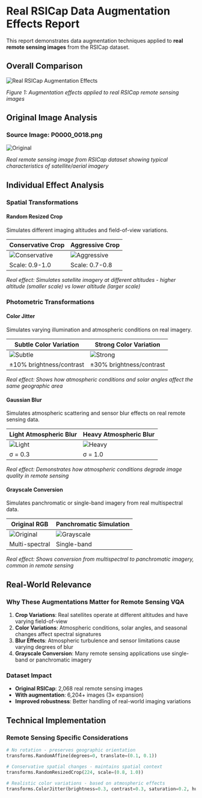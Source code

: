 # Real RSICap Data Augmentation Effects Report

This report demonstrates data augmentation techniques applied to **real remote sensing images** from the RSICap dataset.

## Overall Comparison

![Real RSICap Augmentation Effects](real_rsicap_augmentation_comparison.png)

*Figure 1: Augmentation effects applied to real RSICap remote sensing images*

## Original Image Analysis

### Source Image: P0000_0018.png
![Original](real_original_P0000_0018.png)

*Real remote sensing image from RSICap dataset showing typical characteristics of satellite/aerial imagery*

## Individual Effect Analysis

### Spatial Transformations

#### Random Resized Crop 
Simulates different imaging altitudes and field-of-view variations.

| Conservative Crop | Aggressive Crop |
|-------------------|-----------------|
| ![Conservative](real_crop_conservative_P0000_0018.png) | ![Aggressive](real_crop_aggressive_P0000_0018.png) |
| Scale: 0.9-1.0 | Scale: 0.7-0.8 |

*Real effect: Simulates satellite imagery at different altitudes - higher altitude (smaller scale) vs lower altitude (larger scale)*

### Photometric Transformations

#### Color Jitter
Simulates varying illumination and atmospheric conditions on real imagery.

| Subtle Color Variation | Strong Color Variation |
|------------------------|------------------------|
| ![Subtle](real_color_subtle_P0000_0018.png) | ![Strong](real_color_strong_P0000_0018.png) |
| ±10% brightness/contrast | ±30% brightness/contrast |

*Real effect: Shows how atmospheric conditions and solar angles affect the same geographic area*

#### Gaussian Blur
Simulates atmospheric scattering and sensor blur effects on real remote sensing data.

| Light Atmospheric Blur | Heavy Atmospheric Blur |
|------------------------|------------------------|
| ![Light](real_blur_light_P0000_0018.png) | ![Heavy](real_blur_heavy_P0000_0018.png) |
| σ = 0.3 | σ = 1.0 |

*Real effect: Demonstrates how atmospheric conditions degrade image quality in remote sensing*

#### Grayscale Conversion
Simulates panchromatic or single-band imagery from real multispectral data.

| Original RGB | Panchromatic Simulation |
|--------------|-------------------------|
| ![Original](real_original_P0000_0018.png) | ![Grayscale](real_grayscale_P0000_0018.png) |
| Multi-spectral | Single-band |

*Real effect: Shows conversion from multispectral to panchromatic imagery, common in remote sensing*

## Real-World Relevance

### Why These Augmentations Matter for Remote Sensing VQA

1. **Crop Variations**: Real satellites operate at different altitudes and have varying field-of-view
2. **Color Variations**: Atmospheric conditions, solar angles, and seasonal changes affect spectral signatures
3. **Blur Effects**: Atmospheric turbulence and sensor limitations cause varying degrees of blur
4. **Grayscale Conversion**: Many remote sensing applications use single-band or panchromatic imagery

### Dataset Impact

- **Original RSICap**: 2,068 real remote sensing images
- **With augmentation**: 6,204+ images (3× expansion)
- **Improved robustness**: Better handling of real-world imaging variations

## Technical Implementation

### Remote Sensing Specific Considerations
```python
# No rotation - preserves geographic orientation
transforms.RandomAffine(degrees=0, translate=(0.1, 0.1))

# Conservative spatial changes - maintains spatial context
transforms.RandomResizedCrop(224, scale=(0.8, 1.0))

# Realistic color variations - based on atmospheric effects
transforms.ColorJitter(brightness=0.3, contrast=0.3, saturation=0.2, hue=0.1)